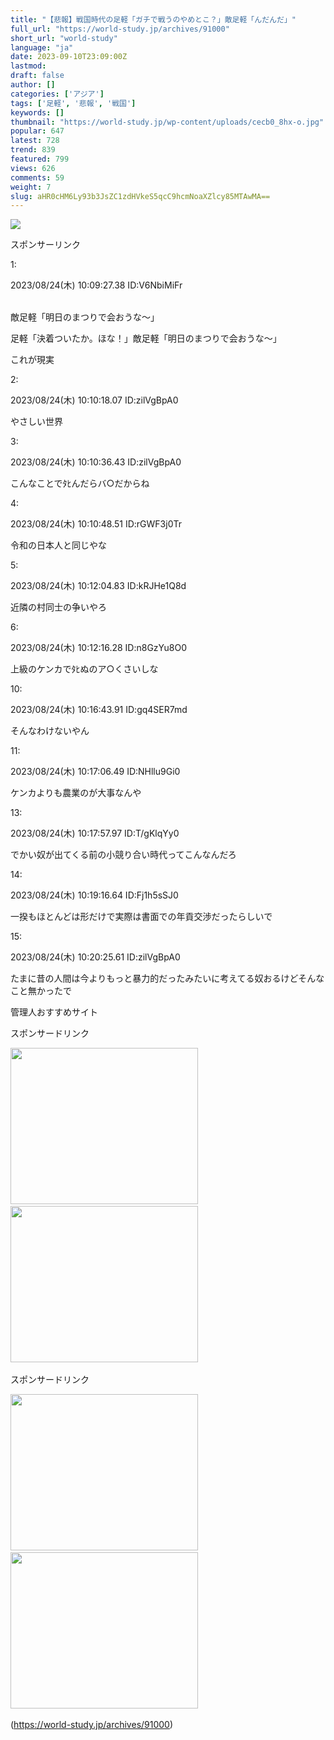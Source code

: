 ```yaml
---
title: "【悲報】戦国時代の足軽「ガチで戦うのやめとこ？」敵足軽「んだんだ」"
full_url: "https://world-study.jp/archives/91000"
short_url: "world-study"
language: "ja"
date: 2023-09-10T23:09:00Z
lastmod: 
draft: false
author: []
categories: ['アジア']
tags: ['足軽', '悲報', '戦国']
keywords: []
thumbnail: "https://world-study.jp/wp-content/uploads/cecb0_8hx-o.jpg"
popular: 647
latest: 728
trend: 839
featured: 799
views: 626
comments: 59
weight: 7
slug: aHR0cHM6Ly93b3JsZC1zdHVkeS5qcC9hcmNoaXZlcy85MTAwMA==
---
```


![](https://world-study.jp/wp-content/uploads/cecb0_8hx-o.jpg)

<div><p class='ps-label'>スポンサーリンク</p><p class='ps-widget'></p><p class='t_h'><p>1: <p> 2023/08/24(木) 10:09:27.38 ID:V6NbiMiFr</p></p></p><span><br> 敵足軽「明日のまつりで会おうな～」<p>足軽「決着ついたか。ほな！」敵足軽「明日のまつりで会おうな～」</p><p>これが現実 </p></span><p></p><p class='t_h'><p>2: <p> 2023/08/24(木) 10:10:18.07 ID:zilVgBpA0</p></p></p><p class='t_b'><p> やさしい世界 </p></p><p class='t_h'><p>3: <p> 2023/08/24(木) 10:10:36.43 ID:zilVgBpA0</p></p></p><p class='t_b'><p> こんなことでﾀﾋんだらバ○だからね </p></p><p class='t_h'><p>4: <p> 2023/08/24(木) 10:10:48.51 ID:rGWF3j0Tr</p></p></p><p class='t_b'><p> 令和の日本人と同じやな </p></p><p class='t_h'><p>5: <p> 2023/08/24(木) 10:12:04.83 ID:kRJHe1Q8d</p></p></p><p class='t_b'><p> 近隣の村同士の争いやろ </p></p><p class='t_h'><p>6: <p> 2023/08/24(木) 10:12:16.28 ID:n8GzYu8O0</p></p></p><p class='t_b'><p> 上級のケンカでﾀﾋぬのア○くさいしな </p></p><p class='t_h'><p>10: <p> 2023/08/24(木) 10:16:43.91 ID:gq4SER7md</p></p></p><p class='t_b'><p> そんなわけないやん </p></p><p class='t_h'><p>11: <p> 2023/08/24(木) 10:17:06.49 ID:NHllu9Gi0</p></p></p><p class='t_b'><p> ケンカよりも農業のが大事なんや </p></p><p class='t_h'><p>13: <p> 2023/08/24(木) 10:17:57.97 ID:T/gKlqYy0</p></p></p><p class='t_b'><p> でかい奴が出てくる前の小競り合い時代ってこんなんだろ </p></p><p class='t_h'><p>14: <p> 2023/08/24(木) 10:19:16.64 ID:Fj1h5sSJ0</p></p></p><p class='t_b'><p> 一揆もほとんどは形だけで実際は書面での年貢交渉だったらしいで </p></p><p class='t_h'><p>15: <p> 2023/08/24(木) 10:20:25.61 ID:zilVgBpA0</p></p></p><p class='t_b'><p> たまに昔の人間は今よりもっと暴力的だったみたいに考えてる奴おるけどそんなこと無かったで </p></p> <p class='textwidget custom-html-widget'></p><p class='top_rss_down_title'> 管理人おすすめサイト </p> <p class='rss4'> </p><p class='posts-under-1'>スポンサードリンク</p><a href='https://hb.afl.rakuten.co.jp/hsc/22147dca.3eb27a4d.22147dcb.ab9930ba/?link_type=pict&ut=eyJwYWdlIjoic2hvcCIsInR5cGUiOiJwaWN0IiwiY29sIjoxLCJjYXQiOiI0NCIsImJhbiI6IjQ2MDEzNSIsImFtcCI6ZmFsc2V9' target='_blank' rel='nofollow sponsored noopener'><img src='https://hbb.afl.rakuten.co.jp/hsb/22147dca.3eb27a4d.22147dcb.ab9930ba/?me_id=1&me_adv_id=460135&t=pict' border='0' alt='' title=''></a> <br> <a href='https://px.a8.net/svt/ejp?a8mat=3TD6WR+3C9O2A+2PEO+1I1IKX' rel='nofollow'> <img border='0' width='300' height='250' alt='' src='https://www23.a8.net/svt/bgt?aid=230722875202&wid=005&eno=01&mid=s00000012624009077000&mc=1'></a> <img border='0' width='1' height='1' src='https://www10.a8.net/0.gif?a8mat=3TD6WR+3C9O2A+2PEO+1I1IKX' alt=''> <a href='https://px.a8.net/svt/ejp?a8mat=3TD6WR+4491HU+54ZG+609HT' rel='nofollow'> <img border='0' width='300' height='250' alt='' src='https://www29.a8.net/svt/bgt?aid=230722875249&wid=005&eno=01&mid=s00000023974001009000&mc=1'></a> <img border='0' width='1' height='1' src='https://www18.a8.net/0.gif?a8mat=3TD6WR+4491HU+54ZG+609HT' alt=''> <p class='posts-under-1'>スポンサードリンク</p><a href='https://px.a8.net/svt/ejp?a8mat=3BQDI5+2RFHW2+3D3Q+65U41' rel='nofollow'> <img border='0' width='300' height='250' alt='' src='https://www28.a8.net/svt/bgt?aid=201104861167&wid=005&eno=01&mid=s00000015695001035000&mc=1'></a> <img border='0' width='1' height='1' src='https://www17.a8.net/0.gif?a8mat=3BQDI5+2RFHW2+3D3Q+65U41' alt=''> <a href='https://px.a8.net/svt/ejp?a8mat=3H5J7Z+P0B9U+50+35UAKX' rel='nofollow'> <img border='0' width='300' height='250' alt='' src='https://www23.a8.net/svt/bgt?aid=210210191042&wid=005&eno=01&mid=s00000000018019121000&mc=1'></a> <img border='0' width='1' height='1' src='https://www10.a8.net/0.gif?a8mat=3H5J7Z+P0B9U+50+35UAKX' alt=''> </div>

(https://world-study.jp/archives/91000)
